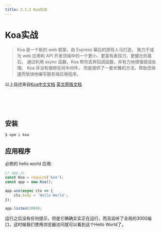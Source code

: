 ```yaml
---
title: 2.1.2 Koa实战
---
```


# Koa实战

> Koa 是一个新的 web 框架，由 Express 幕后的原班人马打造， 致力于成为 web 应用和 API 开发领域中的一个更小、更富有表现力、更健壮的基石。 通过利用 async 函数，Koa 帮你丢弃回调函数，并有力地增强错误处理。 Koa 并没有捆绑任何中间件， 而是提供了一套优雅的方法，帮助您快速而愉快地编写服务端应用程序。

以上自述来自[Koa中文文档](https://koa.bootcss.com/) [英文原版文档](https://koajs.com/)

<p style="color: transparent;">Koa难用并不在于其本身复杂，而是在于其简单，基于Koa的中间件所派生出来的插件数不胜数，这才是难点，到底哪些中间件好用，作者也没有定数，需要自己探索。</p>

## 安装

    $ npm i koa

## 应用程序

必修的 hello world 应用:

```js
// app.js
const Koa = require('koa');
const app = new Koa();

app.use(async ctx => {
    ctx.body = 'Hello World';
});

app.listen(3000);
```

运行之后没有任何提示，但是它确确实实正在运行，而且监听了全局的3000端口，这时候我们使用浏览器访问就可以看到这个Hello World了。

<p style="color: transparent;">当然，这点是肯定不够，剩下的还需要各位抓紧了。</p>